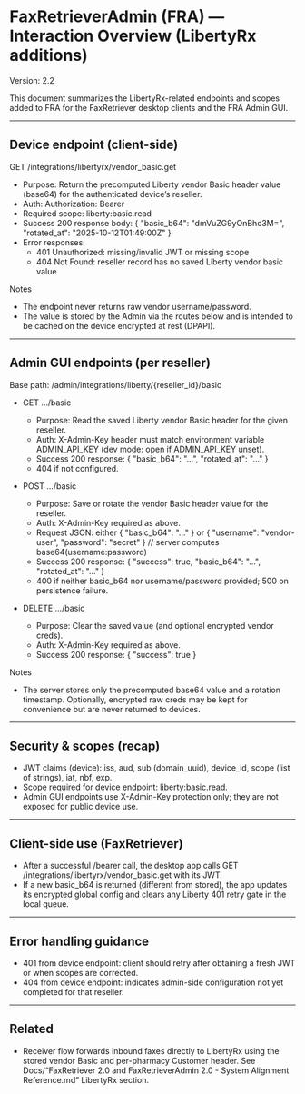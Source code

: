 # FaxRetrieverAdmin (FRA) — Interaction Overview (LibertyRx additions)

Version: 2.2

This document summarizes the LibertyRx-related endpoints and scopes added to FRA for the FaxRetriever desktop clients and the FRA Admin GUI.

---

## Device endpoint (client-side)

GET /integrations/libertyrx/vendor_basic.get
- Purpose: Return the precomputed Liberty vendor Basic header value (base64) for the authenticated device’s reseller.
- Auth: Authorization: Bearer <JWT>
- Required scope: liberty:basic.read
- Success 200 response body:
  {
    "basic_b64": "dmVuZG9yOnBhc3M=",
    "rotated_at": "2025-10-12T01:49:00Z"
  }
- Error responses:
  - 401 Unauthorized: missing/invalid JWT or missing scope
  - 404 Not Found: reseller record has no saved Liberty vendor basic value

Notes
- The endpoint never returns raw vendor username/password.
- The value is stored by the Admin via the routes below and is intended to be cached on the device encrypted at rest (DPAPI).

---

## Admin GUI endpoints (per reseller)

Base path: /admin/integrations/liberty/{reseller_id}/basic

- GET …/basic
  - Purpose: Read the saved Liberty vendor Basic header for the given reseller.
  - Auth: X-Admin-Key header must match environment variable ADMIN_API_KEY (dev mode: open if ADMIN_API_KEY unset).
  - Success 200 response: { "basic_b64": "…", "rotated_at": "…" }
  - 404 if not configured.

- POST …/basic
  - Purpose: Save or rotate the vendor Basic header value for the reseller.
  - Auth: X-Admin-Key required as above.
  - Request JSON: either
    { "basic_b64": "..." }
    or
    { "username": "vendor-user", "password": "secret" }  // server computes base64(username:password)
  - Success 200 response: { "success": true, "basic_b64": "…", "rotated_at": "…" }
  - 400 if neither basic_b64 nor username/password provided; 500 on persistence failure.

- DELETE …/basic
  - Purpose: Clear the saved value (and optional encrypted vendor creds).
  - Auth: X-Admin-Key required as above.
  - Success 200 response: { "success": true }

Notes
- The server stores only the precomputed base64 value and a rotation timestamp. Optionally, encrypted raw creds may be kept for convenience but are never returned to devices.

---

## Security & scopes (recap)

- JWT claims (device): iss, aud, sub (domain_uuid), device_id, scope (list of strings), iat, nbf, exp.
- Scope required for device endpoint: liberty:basic.read.
- Admin GUI endpoints use X-Admin-Key protection only; they are not exposed for public device use.

---

## Client-side use (FaxRetriever)

- After a successful /bearer call, the desktop app calls GET /integrations/libertyrx/vendor_basic.get with its JWT.
- If a new basic_b64 is returned (different from stored), the app updates its encrypted global config and clears any Liberty 401 retry gate in the local queue.

---

## Error handling guidance

- 401 from device endpoint: client should retry after obtaining a fresh JWT or when scopes are corrected.
- 404 from device endpoint: indicates admin-side configuration not yet completed for that reseller.

---

## Related

- Receiver flow forwards inbound faxes directly to LibertyRx using the stored vendor Basic and per-pharmacy Customer header. See Docs/“FaxRetriever 2.0 and FaxRetrieverAdmin 2.0 - System Alignment Reference.md” LibertyRx section.
